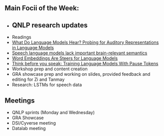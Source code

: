 ## Main Focii of the Week:
- QNLP research updates
  -  
- Readings
 - [What Do Language Models Hear? Probing for Auditory Representations in Language Models](https://arxiv.org/pdf/2402.16998)
 - [Speech language models lack important brain-relevant semantics](https://arxiv.org/pdf/2311.04664)
 - [Word Embeddings Are Steers for Language Models](https://blender.cs.illinois.edu/paper/lmsteer2024.pdf)
 - [Think before you speak: Training Language Models With Pause Tokens](https://arxiv.org/abs/2310.02226)
- Workshop prep and content creation
- GRA showcase prep and working on slides, provided feedback and editing for Zi and Tanmay
- Research: LSTMs for speech data

## Meetings
- QNLP sprints (Monday and Wednesday)
- GRA Showcase
- DSI/Cyverse meeting
- Datalab meeting
